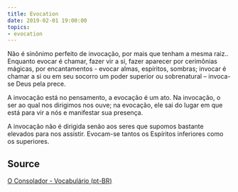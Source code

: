 ```yaml
---
title: Evocation
date: 2019-02-01 19:00:00
topics:
- evocation
---
```


Não é sinônimo perfeito de invocação, por mais que tenham a mesma raiz..
Enquanto evocar é chamar, fazer vir a si, fazer aparecer por cerimônias
mágicas, por encantamentos - evocar almas, espíritos, sombras; invocar é chamar
a si ou em seu socorro um poder superior ou sobrenatural – invoca-se Deus pela
prece. 

A invocação está no pensamento, a evocação é um ato. Na invocação, o ser ao
qual nos dirigimos nos ouve; na evocação, ele sai do lugar em que está para vir
a nós e manifestar sua presença. 

A invocação não é dirigida senão aos seres que supomos bastante elevados para
nos assistir.  Evocam-se tantos os Espíritos inferiores como os superiores.

## Source
[O Consolador - Vocabulário (pt-BR)](http://www.oconsolador.com.br/linkfixo/vocabulario/principal.html)


